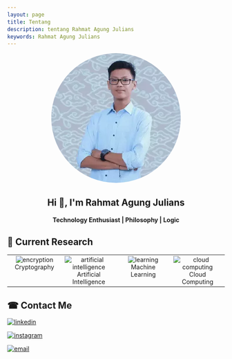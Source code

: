 ```yaml
---
layout: page
title: Tentang
description: tentang Rahmat Agung Julians
keywords: Rahmat Agung Julians
---
```


<center> <img src="assets/images/my.webp" style="max-width: 70%; border-radius: 105%;" alt="Rahmat Agung Julians"/> 
<h2 align="center">Hi 👋, I'm Rahmat Agung Julians</h2>
<h4 align="center">Technology Enthusiast | Philosophy | Logic</h4>
</center>


## 🔎 Current Research
<center>

<table>
  <tbody>
    <tr valign="top">
      <td width="25%" align="center">
        <img height="64px" src="https://img.icons8.com/nolan/64/data-encryption.png" alt="encryption"><br/>
         <span>Cryptography</span>
      </td>
      <td width="25%" align="center">
        <img height="64px" src="https://img.icons8.com/nolan/64/artificial-intelligence.png" alt="artificial intelligence"><br>
        <span>Artificial Intelligence</span>
      </td>
      <td width="25%" align="center">
        <img height="64px" src="https://img.icons8.com/nolan/64/learning.png" alt="learning"><br/>
        <span>Machine Learning</span>
      </td>
      <td width="25%" align="center">
        <img height="64px" src="https://img.icons8.com/nolan/64/cloud-sync.png" alt="cloud computing"><br/> 
        <span>Cloud Computing</span>
      </td>
    </tr>
  </tbody>
</table>
</center>


## ☎ Contact Me
<a href="https://www.linkedin.com/in/rahmatagungj/"> <img src="https://img.shields.io/badge/-rahmatagungj-red?style=flat-square&logo=Linkedin&logoColor=white&link=https://www.linkedin.com/in/rahmatagungj/" alt="linkedin"/></a>

<a href="https://instagram.com/rahmatagungj"> <img src="https://img.shields.io/badge/-rahmatagungj-purple?style=flat-square&logo=instagram&logoColor=white&link=https://instagram.com/rahmatagungj/" alt="instagram"/></a>

<a href="mailto:rahmatagungj@gmail.com"> <img src="https://img.shields.io/badge/-rahmatagungj@gmail.com-c14438?style=flat-square&logo=Gmail&logoColor=white&link=mailto:rahmatagungj@gmail.com" alt="email"/></a>
